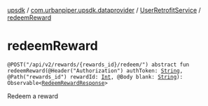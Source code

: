 [upsdk](../../index.md) / [com.urbanpiper.upsdk.dataprovider](../index.md) / [UserRetrofitService](index.md) / [redeemReward](./redeem-reward.md)

# redeemReward

`@POST("/api/v2/rewards/{rewards_id}/redeem/") abstract fun redeemReward(@Header("Authorization") authToken: `[`String`](https://kotlinlang.org/api/latest/jvm/stdlib/kotlin/-string/index.html)`, @Path("rewards_id") rewardId: `[`Int`](https://kotlinlang.org/api/latest/jvm/stdlib/kotlin/-int/index.html)`, @Body blank: `[`String`](https://kotlinlang.org/api/latest/jvm/stdlib/kotlin/-string/index.html)`): Observable<`[`RedeemRewardResponse`](../../com.urbanpiper.upsdk.model.networkresponse/-redeem-reward-response/index.md)`>`

Redeem a reward


